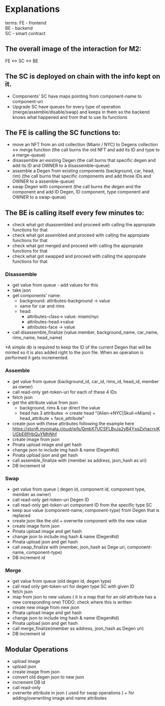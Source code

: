# Explanations

terms:
FE - frontend  
BE - backend  
SC - smart contract

## The overall image of the interaction for M2:

FE <-> SC <-> BE

## The SC is deployed on chain with the info kept on it.

- Components' SC have maps pointing from component-name to component-uri
- Upgrade SC have queues for every type of operation (merge/assemble/disable/swap) and keeps in them so the backend knows what happened and from that to use its functions

## The FE is calling the SC functions to:

- move an NFT from an old collection (Miami / NYC) to Degens collection <-> merge function (the call burns the old NFT and add its ID and type to a merge-queue)
- disassemble an existing Degen (the call burns that specific degen and add its ID and OWNER to a disassemble-queue)
- assemble a Degen from existing components (background, car, head, rim) (the call burns that specific components and add those IDs and OWNER to a assemble-queue)
- swap Degen with component (the call burns the degen and the component and add ID Degen, ID component, type component and OWNER to a swap-queue)

## The BE is calling itself every few minutes to:

- check what got disassembled and proceed with calling the appropiate functions for that
- check what got assembled and proceed with calling the appropiate functions for that
- check what got merged and proceed with calling the appropiate functions for that
- check what got swapped and proceed with calling the appropiate functions for that

### Disassemble

- get value from queue - add values for this
- take json
- get components' name:
  - background: attributes-background → value
  - same for car and rims
  - head:
    - attributes-class-> value: miami/nyc
    - attributes-head->value
    - attributes-face -> value
- call disassemble_finalize (value.member, background_name, car_name, rims_name, head_name)

\*A simple db is required to keep the ID of the current Degen that will be minted so it is also added right to the json file. When an operation is performed it gets incremented.

### Assemble

- get value from queue (background_id, car_id, rims_id, head_id, member as owner)
- call read-only get-token-uri for each of these 4 IDs
- fetch json
- get the attribute value from json
  - background, rims & car direct the value
  - head has 3 attributes -> create head "(Alien->NYC|Skull->Miami) + head_attribute + face_attribute"
- create json with these attributes following the example here https://stxnft.mypinata.cloud/ipfs/QmbX7UCSFLBvJa2yB4YxqZxhacrxiKUGbE6fHbQuYMhNhf
- create image from json
- Pinata upload image and get hash
- change json to include img hash & name (Degen#id)
- Pinata upload json and get hash
- call assemble_finalize with (member as address, json_hash as uri)
- DB increment id

### Swap

- get value from queue ( degen id, component id, component type, member as owner)
- call read-only get-token-uri Degen ID
- call read-only get-token-uri component ID from the specific type SC
- keep aux value (component-name, component-type) from Degen that is replaced
- create json like the old + overwrite component with the new value
- create image form json
- Pinata upload image and get hash
- change json to include img hash & name (Degen#id)
- Pinata upload json and get hash
- call swap_finalize with (member, json_hash as Dege uri, component-name, component-type)
- DB increment id

### Merge

- get value from queue (old degen id, degen type)
- call read only get-token-uri for degen type SC with given ID
- fetch json
- map from json to new values ( it is a map that for an old attribute has a new coresponding one) TODO: check where this is written
- create new image from new json
- Pinata upload image and get hash
- change json to include img hash & name (Degen#id)
- Pinata upload json and get hash
- call merge_finalize(member as address, json_hash as Degen uri)
- DB increment id

## Modular Operations

- upload image
- upload json
- create image from json
- convert old degen json to new json
- increment DB id
- call read-only
- overwrite attribute in json ( used for swap operations ) + for adding/overwriting image and name attributes
